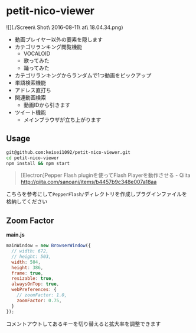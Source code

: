 petit-nico-viewer
=================

![](./Screen\ Shot\ 2016-08-11\ at\ 18.04.34.png)

* 動画プレイヤー以外の要素を隠します
* カテゴリランキング閲覧機能
  * VOCALOID
  * 歌ってみた
  * 踊ってみた
* カテゴリランキングからランダムで1つ動画をピックアップ
* 単語検索機能
* アドレス直打ち
* 関連動画検索
  * 動画IDから引きます
* ツイート機能
  * メインブラウザが立ち上がります

Usage
-----

```sh
git@github.com:keisei1092/petit-nico-viewer.git
cd petit-nico-viewer
npm install && npm start
```

> [Electron]Pepper Flash pluginを使ってFlash Playerを動作させる - Qiita  
http://qiita.com/sanoani/items/b4457b9c348e007a18aa

こちらを参考にして`PepperFlash/`ディレクトリを作成しプラグインファイルを格納してください

Zoom Factor
-----------

**main.js**

```javascript
mainWindow = new BrowserWindow({
  // width: 672,
  // height: 503,
  width: 504,
  height: 386,
  frame: true,
  resizable: true,
  alwaysOnTop: true,
  webPreferences: {
    // zoomFactor: 1.0,
    zoomFactor: 0.75,
  }
});
```

コメントアウトしてあるキーを切り替えると拡大率を調整できます
